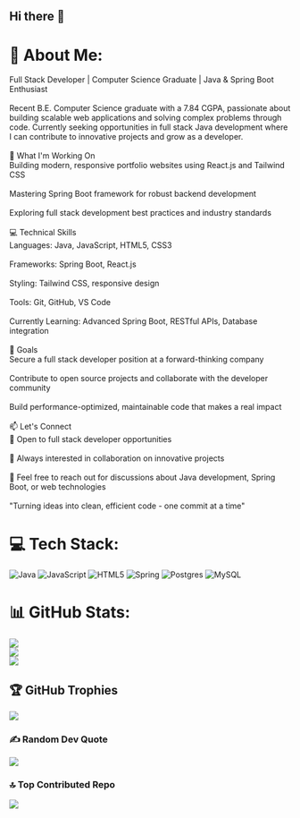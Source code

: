 ## Hi there 👋
# 💫 About Me:
Full Stack Developer | Computer Science Graduate | Java & Spring Boot Enthusiast<br><br>Recent B.E. Computer Science graduate with a 7.84 CGPA, passionate about building scalable web applications and solving complex problems through code. Currently seeking opportunities in full stack Java development where I can contribute to innovative projects and grow as a developer.<br><br>🚀 What I'm Working On<br>Building modern, responsive portfolio websites using React.js and Tailwind CSS<br><br>Mastering Spring Boot framework for robust backend development<br><br>Exploring full stack development best practices and industry standards<br><br>💻 Technical Skills<br>Languages: Java, JavaScript, HTML5, CSS3<br><br>Frameworks: Spring Boot, React.js<br><br>Styling: Tailwind CSS, responsive design<br><br>Tools: Git, GitHub, VS Code<br><br>Currently Learning: Advanced Spring Boot, RESTful APIs, Database integration<br><br>🎯 Goals<br>Secure a full stack developer position at a forward-thinking company<br><br>Contribute to open source projects and collaborate with the developer community<br><br>Build performance-optimized, maintainable code that makes a real impact<br><br>📫 Let's Connect<br>💼 Open to full stack developer opportunities<br><br>🤝 Always interested in collaboration on innovative projects<br><br>📧 Feel free to reach out for discussions about Java development, Spring Boot, or web technologies<br><br>"Turning ideas into clean, efficient code - one commit at a time"


# 💻 Tech Stack:
![Java](https://img.shields.io/badge/java-%23ED8B00.svg?style=for-the-badge&logo=openjdk&logoColor=white) ![JavaScript](https://img.shields.io/badge/javascript-%23323330.svg?style=for-the-badge&logo=javascript&logoColor=%23F7DF1E) ![HTML5](https://img.shields.io/badge/html5-%23E34F26.svg?style=for-the-badge&logo=html5&logoColor=white) ![Spring](https://img.shields.io/badge/spring-%236DB33F.svg?style=for-the-badge&logo=spring&logoColor=white) ![Postgres](https://img.shields.io/badge/postgres-%23316192.svg?style=for-the-badge&logo=postgresql&logoColor=white) ![MySQL](https://img.shields.io/badge/mysql-4479A1.svg?style=for-the-badge&logo=mysql&logoColor=white)
# 📊 GitHub Stats:
![](https://github-readme-stats.vercel.app/api?username=Prathmeshdongre&theme=dark&hide_border=false&include_all_commits=true&count_private=true)<br/>
![](https://nirzak-streak-stats.vercel.app/?user=Prathmeshdongre&theme=dark&hide_border=false)<br/>
![](https://github-readme-stats.vercel.app/api/top-langs/?username=Prathmeshdongre&theme=dark&hide_border=false&include_all_commits=true&count_private=true&layout=compact)

## 🏆 GitHub Trophies
![](https://github-profile-trophy.vercel.app/?username=Prathmeshdongre&theme=radical&no-frame=false&no-bg=true&margin-w=4)

### ✍️ Random Dev Quote
![](https://quotes-github-readme.vercel.app/api?type=horizontal&theme=radical)

### 🔝 Top Contributed Repo
![](https://github-contributor-stats.vercel.app/api?username=Prathmeshdongre&limit=5&theme=dark&combine_all_yearly_contributions=true)

<!-- Proudly created with GPRM ( https://gprm.itsvg.in ) -->
